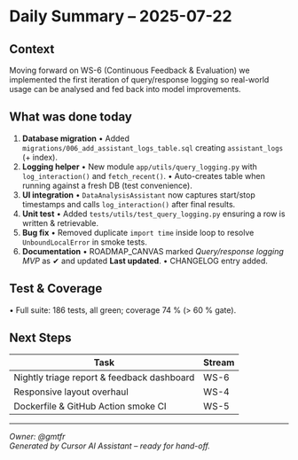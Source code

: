 # Daily Summary – 2025-07-22

## Context
Moving forward on WS-6 (Continuous Feedback & Evaluation) we implemented the first iteration of query/response logging so real-world usage can be analysed and fed back into model improvements.

## What was done today
1. **Database migration**
   • Added `migrations/006_add_assistant_logs_table.sql` creating `assistant_logs` (+ index).
2. **Logging helper**
   • New module `app/utils/query_logging.py` with `log_interaction()` and `fetch_recent()`.
   • Auto-creates table when running against a fresh DB (test convenience).
3. **UI integration**
   • `DataAnalysisAssistant` now captures start/stop timestamps and calls `log_interaction()` after final results.
4. **Unit test**
   • Added `tests/utils/test_query_logging.py` ensuring a row is written & retrievable.
5. **Bug fix**
   • Removed duplicate `import time` inside loop to resolve `UnboundLocalError` in smoke tests.
6. **Documentation**
   • ROADMAP_CANVAS marked *Query/response logging MVP* as ✔ and updated **Last updated**.
   • CHANGELOG entry added.

## Test & Coverage
• Full suite: 186 tests, all green; coverage 74 % (> 60 % gate).

## Next Steps
| Task | Stream |
|------|--------|
| Nightly triage report & feedback dashboard | WS-6 |
| Responsive layout overhaul | WS-4 |
| Dockerfile & GitHub Action smoke CI | WS-5 |

---
*Owner: @gmtfr*  
*Generated by Cursor AI Assistant – ready for hand-off.* 